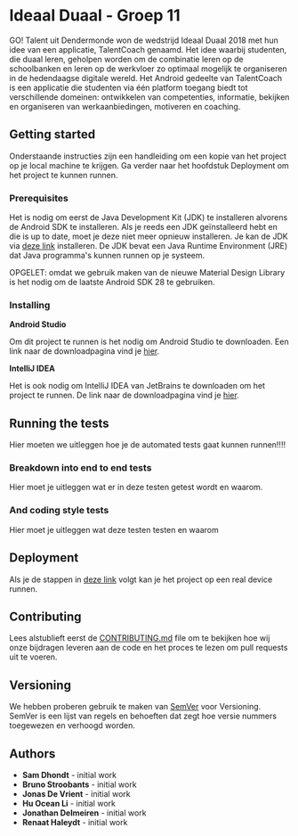 # Ideaal Duaal - Groep 11
GO! Talent uit Dendermonde won de wedstrijd Ideaal Duaal 2018 met hun idee van een applicatie, TalentCoach genaamd. Het idee waarbij studenten, die duaal leren, geholpen worden om de combinatie leren op de schoolbanken en leren op de werkvloer zo optimaal mogelijk te organiseren in de hedendaagse digitale wereld. 
Het Android gedeelte van TalentCoach is een applicatie die studenten via één platform toegang biedt tot verschillende domeinen: ontwikkelen van competenties, informatie, bekijken en organiseren van werkaanbiedingen, motiveren en coaching.

## Getting started
Onderstaande instructies zijn een handleiding om een kopie van het project op je local machine te krijgen. Ga verder naar het hoofdstuk Deployment om het project te kunnen runnen.

### Prerequisites 
Het is nodig om eerst de Java Development Kit (JDK) te installeren alvorens de Android SDK te installeren. Als je reeds een JDK geïnstalleerd hebt en die is up to date, moet je deze niet meer opnieuw installeren. Je kan de JDK via [deze link](https://www.oracle.com/technetwork/java/javase/downloads/index.html) installeren. De JDK bevat een Java Runtime Environment (JRE) dat Java programma's kunnen runnen op je systeem.

OPGELET: omdat we gebruik maken van de nieuwe Material Design Library is het nodig om de laatste Android SDK 28 te gebruiken.

### Installing
**Android Studio**

Om dit project te runnen is het nodig om Android Studio te downloaden. Een link naar de downloadpagina vind je [hier](https://developer.android.com/studio/install).

**IntelliJ IDEA**

Het is ook nodig om IntelliJ IDEA van JetBrains te downloaden om het project te runnen. De link naar de downloadpagina vind je [hier](https://www.jetbrains.com/idea/download/#section=mac).

## Running the tests

Hier moeten we uitleggen hoe je de automated tests gaat kunnen runnen!!!!

### Breakdown into end to end tests

Hier moet je uitleggen wat er in deze testen getest wordt en waarom.

### And coding style tests

Hier moet je uitleggen wat deze testen testen en waarom

## Deployment

Als je de stappen in [deze link](https://developer.android.com/training/basics/firstapp/running-app) volgt kan je het project op een real device runnen. 

## Contributing

Lees alstublieft eerst de [CONTRIBUTING.md](https://github.com/HoGent-Projecten3/projecten3-1819-android-groep-11-ideaalduaal/blob/master/CONTRIBUTING.md) file om te bekijken hoe wij onze bijdragen leveren aan de code en het proces te lezen om pull requests uit te voeren.

## Versioning

We hebben proberen gebruik te maken van [SemVer](https://semver.org) voor Versioning. SemVer is een lijst van regels en behoeften dat zegt hoe versie nummers toegewezen en verhoogd worden.

## Authors

* **Sam Dhondt** - initial work
* **Bruno Stroobants** - initial work
* **Jonas De Vrient** - initial work
* **Hu Ocean Li** - initial work
* **Jonathan Delmeiren** - initial work
* **Renaat Haleydt** - initial work

